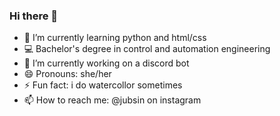 ### Hi there 👋
- 🌱 I’m currently learning python and html/css
- 💻 Bachelor's degree in control and automation engineering
- 🔭 I’m currently working on a discord bot
- 😄 Pronouns: she/her
- ⚡ Fun fact: i do watercollor sometimes 
- 📫 How to reach me: @jubsin on instagram
<!--
**jubsin/jubsin** is a ✨ _special_ ✨ repository because its `README.md` (this file) appears on your GitHub profile.

Here are some ideas to get you started:

- 🔭 I’m currently working on ...
- 🌱 I’m currently learning ...
- 👯 I’m looking to collaborate on ...
- 🤔 I’m looking for help with ...
- 💬 Ask me about ...
- 📫 How to reach me: ...
- 😄 Pronouns: ...
- ⚡ Fun fact: ...
-->
